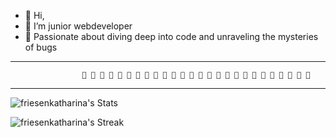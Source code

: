- 👋 Hi,
- 👀 I’m junior webdeveloper
- 🚀 Passionate about diving deep into code and unraveling the mysteries of bugs

<!---
friesenkatharina/friesenkatharina  ✨ ✨
--->

---

                    🌟 🌟 🌟 🌟 🌟 🌟 🌟 🌟 🌟 🌟 🌟 🌟 🌟 🌟 🌟 🌟 🌟 🌟 🌟 🌟 🌟 🌟 🌟 🌟 🌟 🌟

---

![friesenkatharina's Stats](https://github-readme-stats.vercel.app/api?username=friesenkatharina&theme=tokyonight&show_icons=true&hide_border=true&count_private=false)

![friesenkatharina's Streak](https://github-readme-streak-stats.herokuapp.com/?user=friesenkatharina&theme=tokyonight&hide_border=true)
